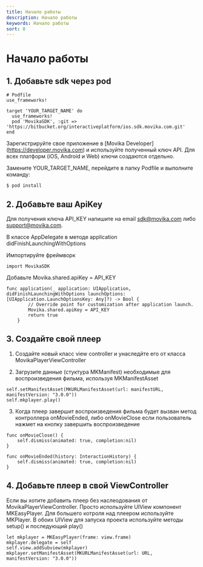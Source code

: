 ```yaml
---
title: Начало работы
description: Начало работы
keywords: Начало работы
sort: 0
---
```


# Начало работы

## 1. Добавьте sdk через pod

```
# Podfile
use_frameworks!

target 'YOUR_TARGET_NAME' do
  use_frameworks!
  pod 'MovikaSDK', :git => 'https://bitbucket.org/interactiveplatform/ios.sdk.movika.com.git'
end

```


Зарегистрируйте свое приложение в [Movika Developer] (https://developer.movika.com) и используйте полученный ключ API. Для всех платформ (iOS, Android и Web) ключи создаются отдельно.

Замените YOUR_TARGET_NAME, перейдите в папку Podfile и выполните команду:

```
$ pod install
```

## 2. Добавьте ваш ApiKey

Для получения ключа API_KEY напишите на email sdk@movika.com либо support@movika.com.

В классе AppDelegate в методе application didFinishLaunchingWithOptions

Импортируйте фреймворк

```
import MovikaSDK
```

Добавьте Movika.shared.apiKey = API_KEY

```
func application(_ application: UIApplication, didFinishLaunchingWithOptions launchOptions: [UIApplication.LaunchOptionsKey: Any]?) -> Bool {
        // Override point for customization after application launch.
        Movika.shared.apiKey = API_KEY
        return true
    }
```

## 3. Создайте свой плеер

1. Создайте новый класс view controller и унаследйте его от класса MovikaPlayerViewController
   
2. Загрузите данные (стуктура MKManifest) необходимые для воспроизведения фильма, используя MKManifestAsset 
```
self.setManifestAsset(MKURLManifestAsset(url: manifestURL, manifestVersion: "3.0.0"))
self.mkplayer.play()
```

3. Когда плеер завершит воспроизведения фильма будет вызван метод контроллера onMovieEnded, либо onMovieClose если пользователь нажмет на кнопку завершить воспроизведение

```
func onMovieClose() {
    self.dismiss(animated: true, completion:nil)
}

func onMovieEnded(history: InteractionHistory) {
    self.dismiss(animated: true, completion:nil)
}
```

## 4. Добавьте плеер в свой ViewController

Если вы хотите добавить плеер без наслеодования от MovikaPlayerViewController. Просто используйте UIView компонент MKEasyPlayer.  Для большего котроля над плеером используйте MKPlayer. В обоих UIView для запуска проекта используйте методы setup() и последующий play()

```
let mkplayer = MKEasyPlayer(frame: view.frame)
mkplayer.delegate = self
self.view.addSubview(mkplayer)
mkplayer.setManifestAsset(MKURLManifestAsset(url: URL, manifestVersion: "3.0.0"))
```